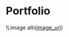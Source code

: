 # Portfolio

!Limage alti([image_url](https://github.com/AymenGr80/Portfolio/blob/2271c6081af7ec9619013d1ad0d55fb5957081cf/QDA_Home.png))
